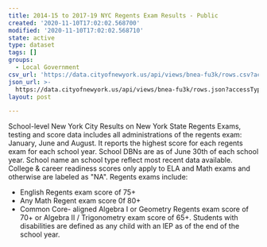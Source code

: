 ```yaml
---
title: 2014-15 to 2017-19 NYC Regents Exam Results - Public
created: '2020-11-10T17:02:02.568700'
modified: '2020-11-10T17:02:02.568710'
state: active
type: dataset
tags: []
groups:
  - Local Government
csv_url: 'https://data.cityofnewyork.us/api/views/bnea-fu3k/rows.csv?accessType=DOWNLOAD'
json_url: >-
  https://data.cityofnewyork.us/api/views/bnea-fu3k/rows.json?accessType=DOWNLOAD
layout: post

---
```

School-level New York City Results on New York State Regents Exams, testing and score data includes all administrations of the regents exam:  January, June and August.  It reports the highest score for each regents exam for each school year.  School DBNs are as of June 30th of each school year.  School name an school type reflect most recent data available.  College & career readiness scores only apply to ELA and Math exams and otherwise are labeled as "NA".  Regents exams include:
- English Regents exam score of 75+
- Any Math Regent exam score 0f 80+
- Common Core- aligned Algebra I or Geometry Regents exam score of 70+ or Algebra II / Trigonometry exam score of 65+.
Students with disabilities are defined as any child with an IEP as of the end of the school year.
